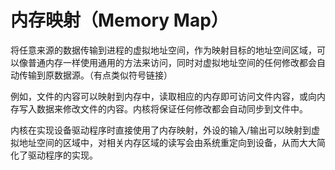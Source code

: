 # 内存映射（Memory Map）

将任意来源的数据传输到进程的虚拟地址空间，作为映射目标的地址空间区域，可以像普通内存一样使用通用的方法来访问，同时对虚拟地址空间的任何修改都会自动传输到原数据源。（有点类似符号链接）

例如，文件的内容可以映射到内存中，读取相应的内存即可访问文件内容，或向内存写入数据来修改文件的内容。内核将保证任何修改都会自动同步到文件中。

内核在实现设备驱动程序时直接使用了内存映射，外设的输入/输出可以映射到虚拟地址空间的区域中，对相关内存区域的读写会由系统重定向到设备，从而大大简化了驱动程序的实现。
